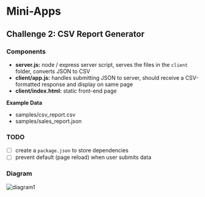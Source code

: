 # Mini-Apps
## Challenge 2: CSV Report Generator


### Components
- __server.js:__ node / express server script, serves the files in the ``client`` folder, converts JSON to CSV
- __client/app.js:__ handles submitting JSON to server, should receive a CSV-formatted response and display on same page
- __client/index.html:__ static front-end page

__Example Data__

- samples/csv_report.csv
- samples/sales_report.json

### TODO
* [ ] create a ``package.json`` to store dependencies
* [ ] prevent default (page reload) when user submits data

### Diagram
![diagram1](https://github.com/wyattfry/images/blob/master/json-to-csv-diagram.png?raw=true)

